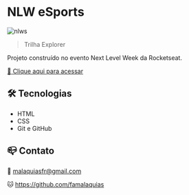 # NLW eSports 

![nlws](https://user-images.githubusercontent.com/98343640/192594734-69f73a1c-e5a1-4bba-afc1-ca417a22dfcd.png)


> Trilha Explorer

Projeto construído no evento Next Level Week da Rocketseat.

[:link: Clique aqui para acessar](https://nlw-esports-explorer-ten.vercel.app/)

## :hammer_and_wrench: Tecnologias

- HTML
- CSS
- Git e GitHub

## :mailbox_closed: Contato

:love_letter: malaquiasfr@gmail.com

:cat: https://github.com/famalaquias
